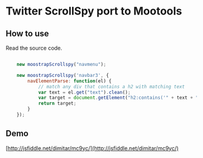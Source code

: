 Twitter ScrollSpy port to Mootools
==================================

How to use
----------

Read the source code.

```javascript

    new moostrapScrollspy("navmenu");

    new moostrapScrollspy('navbar3', {
        navElementParse: function(el) {
            // match any div that contains a h2 with matching text
            var text = el.get("text").clean();
            var target = document.getElement("h2:contains('" + text + "') ! div");
            return target;
        }
    });

```

Demo
----

[http://jsfiddle.net/dimitar/mc9yc/](http://jsfiddle.net/dimitar/mc9yc/)